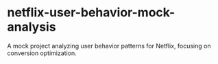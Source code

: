 # netflix-user-behavior-mock-analysis
A mock project analyzing user behavior patterns for Netflix, focusing on conversion optimization.
